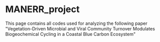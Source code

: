 # MANERR_project
This page contains all codes used for analyzing the following paper "Vegetation-Driven Microbial and Viral Community Turnover Modulates Biogeochemical Cycling in a Coastal Blue Carbon Ecosystem"
